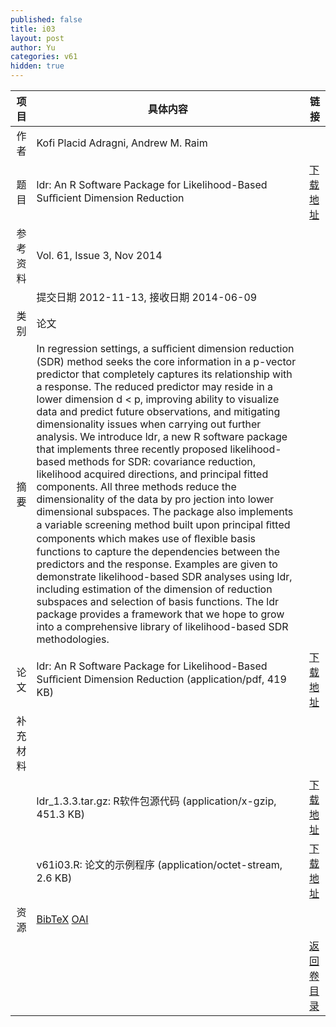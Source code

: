 ```yaml
---
published: false
title: i03
layout: post
author: Yu
categories: v61
hidden: true
---
```


| 项目 | 具体内容 | 链接 |
|---:|---|---|
| 作者 | Kofi Placid Adragni, Andrew M. Raim| |
| 题目 |ldr: An R Software Package for Likelihood-Based  Suﬃcient Dimension Reduction | [下载地址](http://www.jstatsoft.org/v61/i03/paper) |
| 参考资料 |Vol. 61, Issue 3, Nov 2014 | |
| | 提交日期 2012-11-13, 接收日期 2014-06-09| | 
| 类别 | 论文| |
| 摘要 | In regression settings, a suﬃcient dimension reduction (SDR) method seeks the core information in a p-vector predictor that completely captures its relationship with a response. The reduced predictor may reside in a lower dimension d < p, improving ability to visualize data and predict future observations, and mitigating dimensionality issues when carrying out further analysis. We introduce ldr, a new R software package that implements three recently proposed likelihood-based methods for SDR: covariance reduction, likelihood acquired directions, and principal fitted components. All three methods reduce the dimensionality of the data by pro jection into lower dimensional subspaces. The package also implements a variable screening method built upon principal ﬁtted components which makes use of ﬂexible basis functions to capture the dependencies between the predictors and the response. Examples are given to demonstrate likelihood-based SDR analyses using ldr, including estimation of the dimension of reduction subspaces and selection of basis functions. The ldr package provides a framework that we hope to grow into a comprehensive library of likelihood-based SDR methodologies.| |
| 论文 | ldr: An R Software Package for Likelihood-Based  Suﬃcient Dimension Reduction  (application/pdf, 419 KB)| [下载地址](http://www.jstatsoft.org/v61/i03/paper) |
| 补充材料 | | |
| |ldr_1.3.3.tar.gz: R软件包源代码  (application/x-gzip, 451.3 KB)|  [下载地址](http://www.jstatsoft.org/v61/i03/supp/1) |
| |v61i03.R:         论文的示例程序  (application/octet-stream, 2.6 KB)|  [下载地址](http://www.jstatsoft.org/v61/i03/supp/2) |
| 资源 | [BibTeX](http://www.jstatsoft.org/v61/i03/bibtex) [OAI](http://www.jstatsoft.org/oai?verb=GetRecord&identifier=oai.jstatsoft/v61/i03&prefix=oai_dc)| |
| |  | [返回卷目录]({{site.baseurl}}/volume/v61.html) |